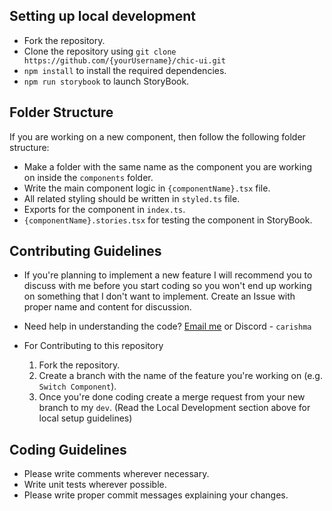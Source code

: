 ## Setting up local development
- Fork the repository.
- Clone the repository using `git clone https://github.com/{yourUsername}/chic-ui.git`
- `npm install` to install the required dependencies.
- `npm run storybook` to launch StoryBook.

## Folder Structure
If you are working on a new component, then follow the following folder structure:
- Make a folder with the same name as the component you are working on inside the `components` folder.
- Write the main component logic in `{componentName}.tsx` file.
- All related styling should be written in `styled.ts` file.
- Exports for the component in `index.ts`.
- `{componentName}.stories.tsx` for testing the component in StoryBook.

## Contributing Guidelines
- If you're planning to implement a new feature I will recommend you to discuss with me before you start coding so you won't end up working on something that I don't want to implement. Create an Issue with proper name and content for discussion.
- Need help in understanding the code? <a href="mailto:karishmashuklaa@gmail.com">Email me</a> or Discord - `carishma`

- For Contributing to this repository
  1. Fork the repository.
  2. Create a branch with the name of the feature you're working on (e.g. `Switch Component`).
  3. Once you're done coding create a merge request from your new branch to my `dev`. (Read the Local Development section above for local setup guidelines)

## Coding Guidelines
- Please write comments wherever necessary.
- Write unit tests wherever possible.
- Please write proper commit messages explaining your changes.
